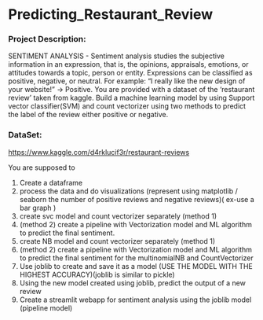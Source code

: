 # Predicting_Restaurant_Review
### Project Description:
SENTIMENT ANALYSIS - Sentiment analysis studies the subjective information in an
expression, that is, the opinions, appraisals, emotions, or attitudes towards a topic, person or
entity. Expressions can be classified as positive, negative, or neutral. For example: “I really
like the new design of your website!” → Positive.
You are provided with a dataset of the ‘restaurant review’ taken from kaggle. Build a
machine learning model by using Support vector classifier(SVM) and count vectorizer using
two methods to predict the label of the review either positive or negative.
### DataSet:
https://www.kaggle.com/d4rklucif3r/restaurant-reviews

You are supposed to
1. Create a dataframe
2. process the data and do visualizations (represent using matplotlib / seaborn the number 
   of positive reviews and negative reviews)( ex-use a bar graph )
3. create svc model and count vectorizer separately (method 1)
4. (method 2) create a pipeline with Vectorization model and ML algorithm to predict the 
   final sentiment.
5. create NB model and count vectorizer separately (method 1)
6. (method 2) create a pipeline with Vectorization model and ML algorithm to predict the 
   final sentiment for the multinomialNB and CountVectorizer
7. Use joblib to create and save it as a model (USE THE MODEL WITH THE HIGHEST 
   ACCURACY)(joblib is similar to pickle)
8. Using the new model created using joblib, predict the output of a new review
9. Create a streamlit webapp for sentiment analysis using the joblib model (pipeline model)
